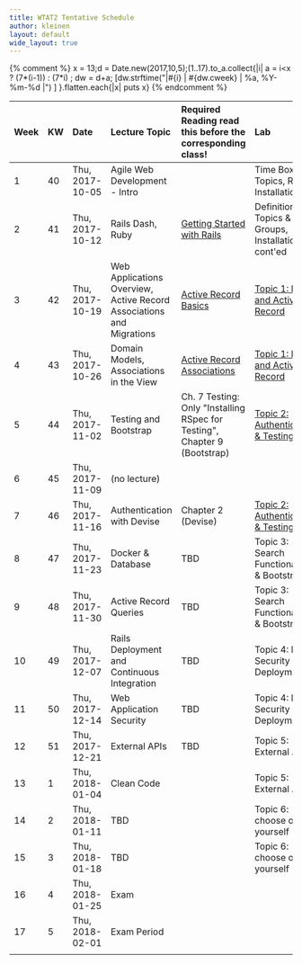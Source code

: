 ```yaml
---
title: WTAT2 Tentative Schedule
author: kleinen
layout: default
wide_layout: true
---
```



{% comment %}
x = 13;d = Date.new(2017,10,5);(1..17).to_a.collect{|i|  a = i<x ? (7*(i-1)) : (7*i) ; dw = d+a; [dw.strftime("|#{i} | #{dw.cweek} | %a, %Y-%m-%d |") ] }.flatten.each{|x| puts x}
{% endcomment %}




| Week | KW | Date            | Lecture Topic                                                        | Required Reading <span class="attention">read this before the corresponding class!</span> | Lab                                                               |
|:-----|:---|:----------------|:---------------------------------------------------------------------|:------------------------------------------------------------------------------------------|:------------------------------------------------------------------|
| 1    | 40 | Thu, 2017-10-05 | Agile Web Development - Intro                                        |                                                                                           | Time Box, Topics, Rails Installation                              |
| 2    | 41 | Thu, 2017-10-12 | Rails Dash, Ruby                                                     | [Getting Started with Rails](http://guides.rubyonrails.org/getting_started.html)          | Definition of Topics & Groups, Installation cont'ed               |
| 3    | 42 | Thu, 2017-10-19 | Web Applications Overview, Active Record Associations and Migrations | [Active Record Basics](http://guides.rubyonrails.org/active_record_basics.html)           | [Topic 1: Rails and Active Record](../topics/a1-activerecord/)    |
| 4    | 43 | Thu, 2017-10-26 | Domain Models, Associations in the View                              | [Active Record Associations](http://guides.rubyonrails.org/association_basics.html)       | [Topic 1: Rails and Active Record](../topics/a1-activerecord/)    |
| 5    | 44 | Thu, 2017-11-02 | Testing and Bootstrap                                                | Ch. 7 Testing: Only "Installing RSpec for Testing",  Chapter 9 (Bootstrap)                | [Topic 2: Authentication & Testing](../topics/a2-authentication/) |
| 6    | 45 | Thu, 2017-11-09 | (no lecture)                                                         |                                                                                           |                                                                   |
| 7    | 46 | Thu, 2017-11-16 | Authentication with Devise                                           | Chapter 2 (Devise)                                                                        | [Topic 2: Authentication & Testing](../topics/a2-authentication/) |
| 8    | 47 | Thu, 2017-11-23 | Docker & Database                                                    | TBD                                                                                       | Topic 3: Search Functionality & Bootstrap                         |
| 9    | 48 | Thu, 2017-11-30 | Active Record Queries                                                | TBD                                                                                       | Topic 3: Search Functionality & Bootstrap                         |
| 10   | 49 | Thu, 2017-12-07 | Rails Deployment and Continuous Integration                          | TBD                                                                                       | Topic 4: Rails Security & Deployment                              |
| 11   | 50 | Thu, 2017-12-14 | Web Application Security                                             | TBD                                                                                       | Topic 4: Rails Security & Deployment                              |
| 12   | 51 | Thu, 2017-12-21 | External APIs                                                        | TBD                                                                                       | Topic 5: External APIs                                            |
| 13   | 1  | Thu, 2018-01-04 | Clean Code                                                           |                                                                                           | Topic 5: External APIs                                            |
| 14   | 2  | Thu, 2018-01-11 | TBD                                                                  |                                                                                           | Topic 6: choose one yourself                                      |
| 15   | 3  | Thu, 2018-01-18 | TBD                                                                  |                                                                                           | Topic 6: choose one yourself                                      |
| 16   | 4  | Thu, 2018-01-25 | Exam                                                                 |                                                                                           |                                                                   |
| 17   | 5  | Thu, 2018-02-01 | Exam Period                                                          |                                                                                           |                                                                   |
|      |    |                 |                                                                      |                                                                                           |                                                                   |
